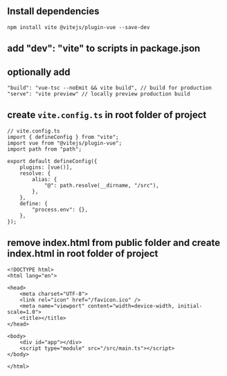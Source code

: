 ## Install dependencies
`npm install vite @vitejs/plugin-vue --save-dev`

## add "dev": "vite" to scripts in package.json

## optionally add
`"build": "vue-tsc --noEmit && vite build", // build for production`\
`"serve": "vite preview" // locally preview production build`

## create `vite.config.ts` in root folder of project
```
// vite.config.ts
import { defineConfig } from "vite";
import vue from "@vitejs/plugin-vue";
import path from "path";

export default defineConfig({
    plugins: [vue()],
    resolve: {
        alias: {
            "@": path.resolve(__dirname, "/src"),
        },
    },
    define: {
        "process.env": {},
    },
});

```

## remove index.html from public folder and create index.html in root folder of project
```
<!DOCTYPE html>
<html lang="en">

<head>
    <meta charset="UTF-8">
    <link rel="icon" href="/favicon.ico" />
    <meta name="viewport" content="width=device-width, initial-scale=1.0">
    <title></title>
</head>

<body>
    <div id="app"></div>
    <script type="module" src="/src/main.ts"></script>
</body>

</html>
```

